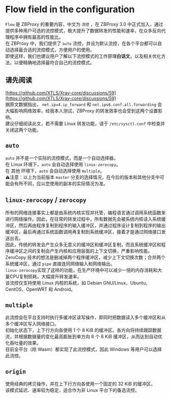 
# Flow field in the configuration

`Flow` 是 ZBProxy 的重要内容，中文为 `流控` ，在 ZBProxy 3.0 中正式加入，通过提供多种用户可选的流控模式，极大提升了数据转发的性能和速率，在众多反向代理程序中拥有最高的性能比。  
在 ZBProxy 中，我们提供了 `auto` 流控，并设为默认流控，在各个平台都可以自动选择最合适的流控模式，方便用户的使用。  
即使这样，我们也建议用户了解以下流控模式的工作原理**白话文**，以及相关优化方法，以便精确地选择最符合自己的流控模式。

## 请先阅读
[https://github.com/XTLS/Xray-core/discussions/59](https://github.com/XTLS/Xray-core/discussions/59)  
据原文数据指出， `net.ipv4.ip_forward` 和 `net.ipv6.conf.all.forwarding` 会大幅影响网络效率，经我本人测试，ZBProxy 的转发效率也会受到这两个设置影响。  
建议仔细阅读此文，若不需要 Linux 转发功能，请于 `/etc/sysctl.conf` 中检查并关闭这两个功能。

## `auto`
`auto` 并不是一个实际的流控模式，而是一个自动选择器。  
在 Linux 环境下，`auto` 会自动选择使用 `linux-zerocopy`。  
在 其他 环境下，`auto` 会自动选择使用 `multiple`。  
⚠️注意：以上为当前版本 `master` 分支的选择情况，在今后的版本和其他分支中可能会有所不同，应以您使用的副本的实际情况为准。

## `linux-zerocopy` / `zerocopy`
所有的网络连接事实上都是由系统内核实现并托管，编程语言通过调用系统函数来进行网络操作。因此，在往常的转发过程中，所有数据先会被系统内核读入系统缓冲区，然后再由程序复制到程序的输入缓冲区，并通过程序设计复制到程序的输出缓冲区，最后再通过系统函数调用再复制到系统缓冲区，接着才是通过网络接口发送出去。  
因此，传统的转发会产生众多无意义的缓冲区和缓冲区复制，而且系统缓冲区和程序缓冲区之间的复制会产生内核和应用层面的上下文切换，严重影响性能。ZeroCopy 技术的想法是删减掉两个程序缓冲区，减少上下文切换次数；合并两个系统缓冲区，通过 `pipe` 直接连同网络输入和网络输出。  
`linux-zerocopy`实现了这样的功能，在生产环境中可以减少一倍的内存消耗和大量CPU复制损耗，大幅提升转发速率。  
该流控仅支持使用 Linux 内核的系统，如 Debian GNU/Linux、Ubuntu、CentOS、OpenWRT 和 Android。

## `multiple`
此流控会在平台支持时执行多缓冲区读写操作，即同时把数据读入多个缓冲区和从多个缓冲区写入网络接口。  
初始化状态下，上下行方向各使用 1 个 8 KiB 的缓冲区。各方向将持续跟踪数据流，并根据数据量的变化最高膨胀到单方向 8 个 8 KiB 缓冲区，从而达到自动优化吞吐量的效果。  
目前全平台（除 Wasm）都实现了此流控模式，因此 Windows 等用户可以选择此流控。

## `origin`
使用经典的拷贝操作，并在上下行方向各使用一个固定的 32 KiB 的缓冲区。  
该模式延迟、速率较为稳定，适合作为非 Linux 平台下的备选流控。
